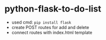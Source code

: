# python-flask-to-do-list

- used cmd: `pip install flask`
- create POST routes for add and delete
- connect routes with index.html template
